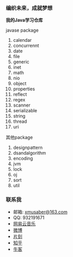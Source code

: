 ### 编织未来，成就梦想

**我的Java学习仓库**

javase package

1. calendar
2. concurrennt
3. date
4. file
5. generic
6. inet
7. math
8. nio
9. object
10. properties
11. reflect
12. regex
13. scanner
14. serializable
15. string
16. thread
17. uri

其他package

1. designpattern
2. dsandalgorithm
3. encoding
4. jvm
5. lock
6. oj
7. sort
8. util 

### 联系我

- 邮箱: xmusaber@163.com
- QQ: 932191671
- [网易云音乐](http://music.163.com/#/user/home?id=63589002)
- [微博](http://weibo.com/u/1662536394)
- [片刻](http://pianke.me/profile/1924980/)
- [知乎](https://www.zhihu.com/people/tao-xiao-xiao-99)
- [牛客](http://www.nowcoder.com/profile/213475)